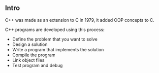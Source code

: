 ## Intro
C++ was made as an extension to C in 1979, it added OOP concepts to C.

C++ programs are developed using this process:
- Define the problem that you want to solve
- Design a solution
- Write a program that implements the solution
- Compile the program
- Link object files
- Test program and debug


